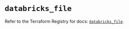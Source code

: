 # `databricks_file`

Refer to the Terraform Registry for docs: [`databricks_file`](https://registry.terraform.io/providers/databricks/databricks/1.84.0/docs/resources/file).
